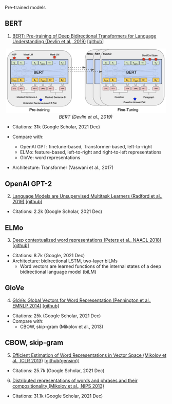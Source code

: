 Pre-trained models

## BERT
1. [BERT: Pre-training of Deep Bidirectional Transformers for Language Understanding (Devlin et al., 2019)](https://arxiv.org/pdf/1810.04805.pdf) [[github]](https://github.com/huggingface/transformers)
<p align="center">
    <img src="figs/bert.png" width="500"/>
    <br>
        <em>BERT (Devlin et al., 2019)</em>
</p>

- Citations: 31k (Google Scholar, 2021 Dec)

- Compare with:
  - OpenAI GPT: finetune-based, Transformer-based, left-to-right
  - ELMo: feature-based, left-to-right and right-to-left representations
  - GloVe: word representations

- Architecture: Transformer (Vaswani et al., 2017)

## OpenAI GPT-2
2. [Language Models are Unsupervised Multitask Learners (Radford et al., 2019)](http://www.persagen.com/files/misc/radford2019language.pdf) [[github]](https://github.com/openai/gpt-2)
- Citations: 2.2k (Google Scholar, 2021 Dec)

## ELMo
3. [Deep contextualized word representations (Peters et al., NAACL 2018)](https://arxiv.org/pdf/1802.05365.pdf) [[github]](https://github.com/HIT-SCIR/ELMoForManyLangs)
- Citations: 8.7k (Google, 2021 Dec)
- Architecture: bidirectional LSTM, two-layer biLMs
  - Word vectors are learned functions of the internal states of a deep bidirectional language model (biLM)

## GloVe
4. [GloVe: Global Vectors for Word Representation (Pennington et al., EMNLP 2014)](https://aclanthology.org/D14-1162.pdf) [[github]](https://github.com/stanfordnlp/GloVe)
- Citations: 25k (Google Scholar, 2021 Dec)
- Compare with:
  - CBOW, skip-gram (Mikolov et al., 2013)

## CBOW, skip-gram
5. [Efficient Estimation of Word Representations in Vector Space (Mikolov et al., ICLR 2013)](https://arxiv.org/pdf/1301.3781.pdf) [[github(gensim)]](https://github.com/RaRe-Technologies/gensim)
- Citations: 25.7k (Google Scholar, 2021 Dec)

6. [Distributed representations of words and phrases and their compositionality (Mikolov et al., NIPS 2013)](https://proceedings.neurips.cc/paper/2013/file/9aa42b31882ec039965f3c4923ce901b-Paper.pdf)
- Citations: 31.1k (Google Scholar, 2021 Dec)
